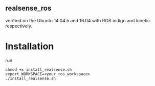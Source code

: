 ## realsense_ros

verified on the Ubuntu 14.04.5 and 16.04 with ROS indigo and kinetic respectively.

# Installation

run

	chmod +x install_realsense.sh
	export WORKSPACE=<your_ros_workspace>
	./install_realsense.sh
